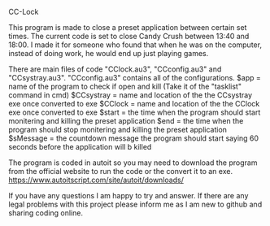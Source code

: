 CC-Lock

This program is made to close a preset application between certain set times. The current code is set to close Candy Crush between 13:40 and 18:00.
I made it for someone who found that when he was on the computer, instead of doing work, he would end up just playing games.

There are main files of code "CClock.au3", "CCconfig.au3" and "CCsystray.au3".
"CCconfig.au3" contains all of the configurations.
  $app = name of the program to check if open and kill (Take it of the "tasklist" command in cmd)
  $CCsystray = name and location of the the CCsystray exe once converted to exe
  $CClock = name and location of the the CClock exe once converted to exe
  $start = the time when the program should start monitering and killing the preset application
  $end = the time when the program should stop monitering and killing the preset application
  $sMessage = the countdown message the program should start saying 60 seconds before the application will b killed

The program is coded in autoit so you may need to download the program from the official website to run the code or the convert it to an exe. https://www.autoitscript.com/site/autoit/downloads/

If you have any questions I am happy to try and answer.
If there are any legal problems with this project please inform me as I am new to github and sharing coding online.
